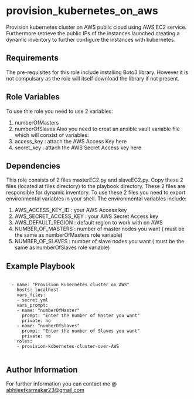 provision_kubernetes_on_aws
=========

Provision kubernetes cluster on AWS public cloud using AWS EC2 service. Furthermore retrieve the public IPs of the instances launched creating a dynamic inventory to further configure the instances with kubernetes.

Requirements
------------

The pre-requisites for this role include installing Boto3 library. However it is not compulsary as the role will itself download the library if not present.

Role Variables
--------------
To use thie role you need to use 2 variables:
1. numberOfMasters
2. numberOfSlaves
Also you need to creat an ansible vault variable file which will consist of variables:
1. access_key : attach the AWS Access Key here
2. secret_key : attach the AWS Secret Access key here

Dependencies
------------

This role consists of 2 files masterEC2.py and slaveEC2.py. Copy these 2 files (located at files directory) to the playbook directory. These 2 files are responsible for dynamic inventory. To use these 2 files you need to export environmental variables in your shell. The environmental variables include:
1. AWS_ACCESS_KEY_ID : your AWS Access key
2. AWS_SECRET_ACCESS_KEY : your AWS Secret Access key
3. AWS_DEFAULT_REGION : default region to work with on AWS
4. NUMBER_OF_MASTERS : number of master nodes you want ( must be the same as numberOfMasters role variable)
5. NUMBER_OF_SLAVES : number of slave nodes you want ( must be the same as numberOfSlaves role variable)

Example Playbook
----------------
<pre><code>
  - name: "Provision Kubernetes cluster on AWS"
    hosts: localhost
    vars_files:
    - secret.yml
    vars_prompt:
    - name: "numberOfMaster"
      prompt: "Enter the number of Master you want"
      private: no
    - name: "numberOfSlaves"
      prompt: "Enter the number of Slaves you want"
      private: no
    roles:
    - provision-kubernetes-cluster-over-AWS
    </code></pre>

Author Information
------------------

For further information you can contact me @ abhijeetkarmakar23@gmail.com
